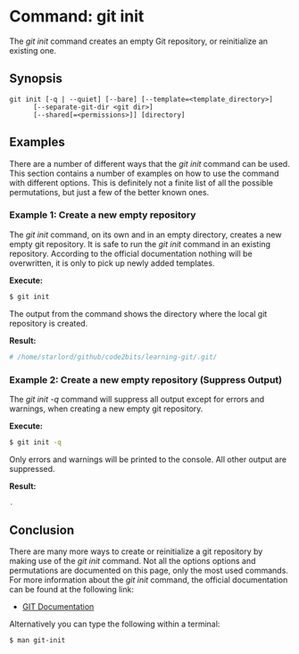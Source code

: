 # Command: git init
The *git init* command creates an empty Git repository, or reinitialize an existing
one.

## Synopsis
```
git init [-q | --quiet] [--bare] [--template=<template_directory>]
	  [--separate-git-dir <git dir>]
	  [--shared[=<permissions>]] [directory]
```

## Examples
There are a number of different ways that the *git init* command can be used. This
section contains a number of examples on how to use the command with different
options. This is definitely not a finite list of all the possible permutations,
but just a few of the better known ones.

### Example 1: Create a new empty repository
The *git init* command, on its own and in an empty directory, creates a new empty git repository.
It is safe to run the *git init* command in an existing repository. According to the official documentation
nothing will be overwritten, it is only to pick up newly added templates.

**Execute:**
```bash
$ git init
```

The output from the command shows the directory where the local git repository is created.

**Result:**
```bash
# /home/starlord/github/code2bits/learning-git/.git/
```

### Example 2: Create a new empty repository (Suppress Output)
The *git init -q* command will suppress all output except for errors and warnings, when creating
a new empty git repository.

**Execute:**
```bash
$ git init -q
```

Only errors and warnings will be printed to the console. All other output are suppressed.

**Result:**
```bash
.
```

## Conclusion
There are many more ways to create  or reinitialize a git repository by making use
of the *git init* command. Not all the options options and permutations are documented
on this page, only the most used commands. For more information about the *git init*
command, the official documentation can be found at the following link:

* [GIT Documentation](https://git-scm.com/docs/git-init)

Alternatively you can type the following within a terminal:
```bash
$ man git-init
```
